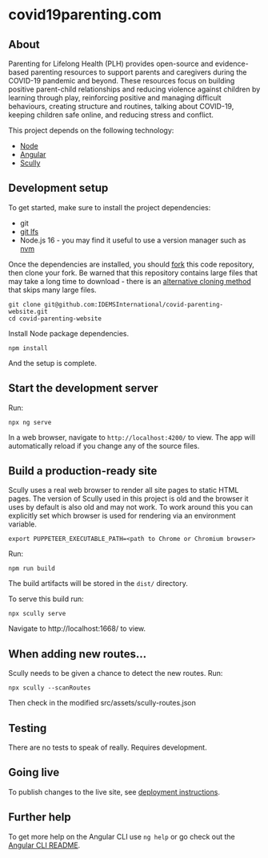 # covid19parenting.com

## About

Parenting for Lifelong Health (PLH) provides open-source and evidence-based parenting resources to support parents and caregivers during the COVID-19 pandemic and beyond. These resources focus on building positive parent-child relationships and reducing violence against children by learning through play, reinforcing positive and managing difficult behaviours, creating structure and routines, talking about COVID-19, keeping children safe online, and reducing stress and conflict.

This project depends on the following technology:

- [Node][3]
- [Angular][2]
- [Scully][4]

## Development setup

To get started, make sure to install the project dependencies:

- git
- [git lfs][6]
- Node.js 16 - you may find it useful to use a version manager such as [nvm][5]

Once the dependencies are installed, you should [fork][7] this code repository, then clone your fork. Be warned that this repository contains large files that may take a long time to download - there is an [alternative cloning method][8] that skips many large files.
```
git clone git@github.com:IDEMSInternational/covid-parenting-website.git
cd covid-parenting-website
```

Install Node package dependencies.
```
npm install
```

And the setup is complete.

## Start the development server

Run:
```
npx ng serve
```

In a web browser, navigate to `http://localhost:4200/` to view. The app will automatically reload if you change any of the source files.

## Build a production-ready site

Scully uses a real web browser to render all site pages to static HTML pages. The version of Scully used in this project is old and the browser it uses by default is also old and may not work. To work around this you can explicitly set which browser is used for rendering via an environment variable.
```
export PUPPETEER_EXECUTABLE_PATH=<path to Chrome or Chromium browser>
```

Run:
```
npm run build
```

The build artifacts will be stored in the `dist/` directory.

To serve this build run:
```
npx scully serve
```

Navigate to http://localhost:1668/ to view.

## When adding new routes...

Scully needs to be given a chance to detect the new routes. Run:
```
npx scully --scanRoutes
```

Then check in the modified src/assets/scully-routes.json

## Testing

There are no tests to speak of really. Requires development.

## Going live

To publish changes to the live site, see [deployment instructions][1].

## Further help

To get more help on the Angular CLI use `ng help` or go check out the [Angular CLI README](https://github.com/angular/angular-cli/blob/master/README.md).


[1]: docs/deployment.md
[2]: https://angular.io/
[3]: https://nodejs.org/
[4]: https://scully.io/
[5]: https://github.com/nvm-sh/nvm
[6]: https://git-lfs.com/
[7]: https://docs.github.com/en/get-started/quickstart/fork-a-repo
[8]: docs/alternative-cloning-method.md
